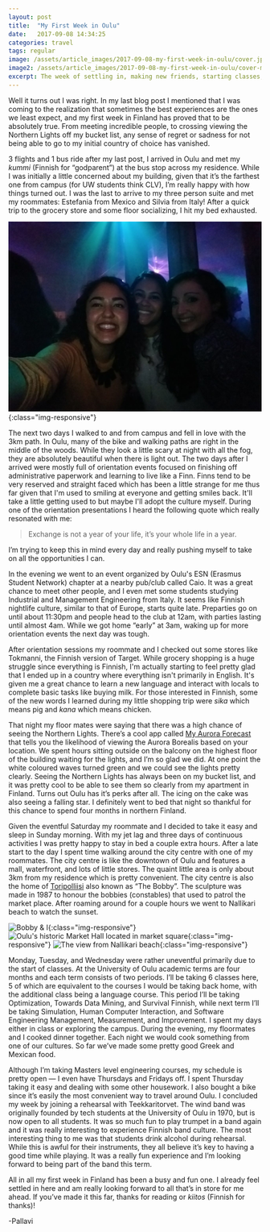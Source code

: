 ```yaml
---
layout: post
title:  "My First Week in Oulu"
date:   2017-09-08 14:34:25
categories: travel
tags: regular
image: /assets/article_images/2017-09-08-my-first-week-in-oulu/cover.jpg
image2: /assets/article_images/2017-09-08-my-first-week-in-oulu/cover-mobile.jpg
excerpt: The week of settling in, making new friends, starting classes, and exploring the city!
---
```

Well it turns out I was right. In my last blog post I mentioned that I was coming to the realization that sometimes the best experiences are the ones we least expect, and my first week in Finland has proved that to be absolutely true. From meeting incredible people, to crossing viewing the Northern Lights off my bucket list, any sense of regret or sadness for not being able to go to my initial country of choice has vanished.

3 flights and 1 bus ride after my last post, I arrived in Oulu and met my *kummi* (Finnish for “godparent”) at the bus stop across my residence. While I was initially a little concerned about my building, given that it’s the farthest one from campus (for UW students think CLV), I’m really happy with how things turned out. I was the last to arrive to my three person suite and met my roommates: Estefania from Mexico and Silvia from Italy! After a quick trip to the grocery store and some floor socializing, I hit my bed exhausted.

![My roommates and I at ESN's event at Caio](/assets/article_images/2017-09-08-my-first-week-in-oulu/roommates.jpg){:class="img-responsive"}

The next two days I walked to and from campus and fell in love with the 3km path. In Oulu, many of the bike and walking paths are right in the middle of the woods. While they look a little scary at night with all the fog, they are absolutely beautiful when there is light out. The two days after I arrived were mostly full of orientation events focused on finishing off administrative paperwork and learning to live like a Finn. Finns tend to be very reserved and straight faced which has been a little strange for me thus far given that I'm used to smiling at everyone and getting smiles back. It'll take a little getting used to but maybe I'll adopt the culture myself. During one of the orientation presentations I heard the following quote which really resonated with me:

  > Exchange is not a year of your life, it’s your whole life in a year.

I’m trying to keep this in mind every day and really pushing myself to take on all the opportunities I can.

In the evening we went to an event organized by Oulu's ESN (Erasmus Student Network) chapter at a nearby pub/club called Caio. It was a great chance to meet other people, and I even met some students studying Industrial and Management Engineering from Italy. It seems like Finnish nightlife culture, similar to that of Europe, starts quite late. Preparties go on until about 11:30pm and people head to the club at 12am, with parties lasting until almost 4am. While we got home “early” at 3am, waking up for more orientation events the next day was tough.

After orientation sessions my roommate and I checked out some stores like Tokmanni, the Finnish version of Target. While grocery shopping is a huge struggle since everything is Finnish, I'm actually starting to feel pretty glad that I ended up in a country where everything isn't primarily in English. It's given me a great chance to learn a new language and interact with locals to complete basic tasks like buying milk. For those interested in Finnish, some of the new words I learned during my little shopping trip were *sika* which means pig and *kana* which means chicken.

That night my floor mates were saying that there was a high chance of seeing the Northern Lights. There’s a cool app called [My Aurora Forecast](https://itunes.apple.com/ca/app/my-aurora-forecast-northern-lights-borealis/id1073082439?mt=8) that tells you the likelihood of viewing the Aurora Borealis based on your location. We spent hours sitting outside on the balcony on the highest floor of the building waiting for the lights, and I’m so glad we did. At one point the white coloured waves turned green and we could see the lights pretty clearly. Seeing the Northern Lights has always been on my bucket list, and it was pretty cool to be able to see them so clearly from my apartment in Finland. Turns out Oulu has it’s perks after all. The icing on the cake was also seeing a falling star. I definitely went to bed that night so thankful for this chance to spend four months in northern Finland.

Given the eventful Saturday my roommate and I decided to take it easy and sleep in Sunday morning. With my jet lag and three days of continuous activities I was pretty happy to stay in bed a couple extra hours. After a late start to the day I spent time walking around the city centre with one of my roommates. The city centre is like the downtown of Oulu and features a mall, waterfront, and lots of little stores. The quaint little area is only about 3km from my residence which is pretty convenient. The city centre is also the home of [Toripolliisi](https://en.wikipedia.org/wiki/Toripolliisi) also known as “The Bobby”. The sculpture was made in 1987 to honour the bobbies (constables) that used to patrol the market place. After roaming around for a couple hours we went to Nallikari beach to watch the sunset.

![Bobby & I](/assets/article_images/2017-09-08-my-first-week-in-oulu/thebobby.jpg){:class="img-responsive"}
![Oulu's historic Market Hall located in market square](/assets/article_images/2017-09-08-my-first-week-in-oulu/markethall.jpg){:class="img-responsive"}
![The view from Nallikari beach](/assets/article_images/2017-09-08-my-first-week-in-oulu/nallikari.jpg){:class="img-responsive"}

Monday, Tuesday, and Wednesday were rather uneventful primarily due to the start of classes. At the University of Oulu academic terms are four months and each term consists of two periods. I’ll be taking 6 classes here, 5 of which are equivalent to the courses I would be taking back home, with the additional class being a language course. This period I’ll be taking Optimization, Towards Data Mining, and Survival Finnish, while next term I’ll be taking Simulation, Human Computer Interaction, and Software Engineering Management, Measurement, and Improvement. I spent my days either in class or exploring the campus. During the evening, my floormates and I cooked dinner together. Each night we would cook something from one of our cultures. So far we’ve made some pretty good Greek and Mexican food.

Although I’m taking Masters level engineering courses, my schedule is pretty open — I even have Thursdays and Fridays off. I spent Thursday taking it easy and dealing with some other housework. I also bought a bike since it’s easily the most convenient way to travel around Oulu. I concluded my week by joining a rehearsal with Teekkaritorvet. The wind band was originally founded by tech students at the University of Oulu in 1970, but is now open to all students. It was so much fun to play trumpet in a band again and it was really interesting to experience Finnish band culture. The most interesting thing to me was that students drink alcohol during rehearsal. While this is awful for their instruments, they all believe it’s key to having a good time while playing. It was a really fun experience and I’m looking forward to being part of the band this term.

All in all my first week in Finland has been a busy and fun one. I already feel settled in here and am really looking forward to all that’s in store for me ahead. If you’ve made it this far, thanks for reading or *kiitos* (Finnish for thanks)!


-Pallavi
